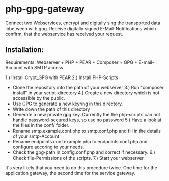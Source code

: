 php-gpg-gateway
===========

Connect two Webservices, encrypt and digitally sing the transported data inbetween with gpg.
Receive digitally signed E-Mail-Notifications which confirm, that the webservice has received your request.


Installation:
-------------
Requirements: Webserver + PHP + PEAR + Composer + GPG + E-mail-Account with SMTP access

1.) Install Crypt_GPG with PEAR
2.) Install PHP-Scripts
 - Clone the repository into the path of your webserver
3.) Run "composer install" in your script-directory
4.) Create a new directory which is not accessible by the public.
 - Use GPG to generate a new keyring in this directory.
 - Write down the path of this directory
 - Generate a new private gpg key. Currently the the php-scripts can not handle password-secured keys, so use no password
5.) Have a look at the files in the conf/ folder.
 - Rename smtp.example.conf.php to smtp.conf.php and fill in the details of your smtp-Account
 - Rename endpoints.conf.example.php to endpoints.conf.php and configure accoring to your needs.
 - Check the gpg-path in config.conf.php and correct if necessary.
6.) Check file-Permissions of the scripts.
7.) Start your webserver.

It's very likely that you need to do this procedure twice.
One time for the application gateway, the second time for the service gateway.